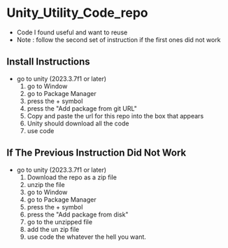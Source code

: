 # Unity_Utility_Code_repo

  - Code I found useful and want to reuse 
  - Note : follow the second set of instruction if the first ones did not work

## Install Instructions 

  - go to unity (2023.3.7f1 or later) 
    1. go to Window
    2. go to Package Manager
    3. press the + symbol
    4. press the "Add package from git URL"
    5. Copy and paste the url for this repo into the box that appears 
    6. Unity should download all the code 
    7. use code 

## If The Previous Instruction Did Not Work

  - go to unity (2023.3.7f1 or later) 
    1. Download the repo as a zip file
    2. unzip the file
    3. go to Window 
    4. go to Package Manager
    5. press the + symbol
    6. press the "Add package from disk"
    7. go to the unzipped file 
    8. add the un zip file
    9. use code the whatever the hell you want.
